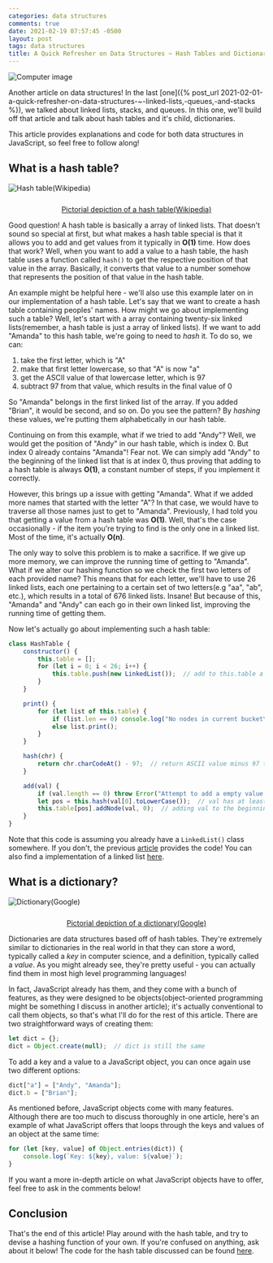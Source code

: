 ```yaml
---
categories: data structures
comments: true
date: 2021-02-19 07:57:45 -0500
layout: post
tags: data structures
title: A Quick Refresher on Data Structures ~ Hash Tables and Dictionaries
---
```

<img src="https://images.idgesg.net/images/article/2020/03/jw_pt3_data_structure_algorithms_java_coding_programmer_2400x1600_davidgoh_akindo_gettyimages_531237630_473456596-100834801-large.jpg" alt="Computer image" style="display: block; margin: 0 auto;">

Another article on data structures! In the last [one]({% post_url 2021-02-01-a-quick-refresher-on-data-structures-~-linked-lists,-queues,-and-stacks %}), we talked about linked lists, stacks, and queues. In this one, we'll build off that article and talk about hash tables and it's child, dictionaries.

This article provides explanations and code for both data structures in JavaScript, so feel free to follow along!

## What is a hash table?

<img src="https://upload.wikimedia.org/wikipedia/commons/thumb/7/7d/Hash_table_3_1_1_0_1_0_0_SP.svg/1200px-Hash_table_3_1_1_0_1_0_0_SP.svg.png" alt="Hash table(Wikipedia)" style="display: block; margin: 0 auto;">
<a href="https://en.wikipedia.org/wiki/Hash_table" style="display: block; margin-top: 25px; text-align: center; width: 100%;">Pictorial depiction of a hash table(Wikipedia)</a>

Good question! A hash table is basically a array of linked lists. That doesn't sound so special at first, but what makes a hash table special is that it allows you to add and get values from it typically in **O(1)** time. How does that work? Well, when you want to add a value to a hash table, the hash table uses a function called `hash()` to get the respective position of that value in the array. Basically, it converts that value to a number somehow that represents the position of that value in the hash table.

An example might be helpful here - we'll also use this example later on in our implementation of a hash table. Let's say that we want to create a hash table containing peoples' names. How might we go about implementing such a table? Well, let's start with a array containing twenty-six linked lists(remember, a hash table is just a array of linked lists). If we want to add "Amanda" to this hash table, we're going to need to *hash* it. To do so, we can:
1. take the first letter, which is "A"
2. make that first letter lowercase, so that "A" is now "a"
3. get the ASCII value of that lowercase letter, which is 97
4. subtract 97 from that value, which results in the final value of 0

So "Amanda" belongs in the first linked list of the array. If you added "Brian", it would be second, and so on. Do you see the pattern? By *hashing* these values, we're putting them alphabetically in our hash table.

Continuing on from this example, what if we tried to add "Andy"? Well, we would get the position of "Andy" in our hash table, which is index 0. But index 0 already contains "Amanda"! Fear not. We can simply add "Andy" to the beginning of the linked list that is at index 0, thus proving that adding to a hash table is always **O(1)**, a constant number of steps, if you implement it correctly.

However, this brings up a issue with getting "Amanda". What if we added more names that started with the letter "A"? In that case, we would have to traverse all those names just to get to "Amanda". Previously, I had told you that getting a value from a hash table was **O(1)**. Well, that's the case occasionally - if the item you're trying to find is the only one in a linked list. Most of the time, it's actually **O(n)**.

The only way to solve this problem is to make a sacrifice. If we give up more memory, we can improve the running time of getting to "Amanda". What if we alter our hashing function so we check the first two letters of each provided name? This means that for each letter, we'll have to use 26 linked lists, each one pertaining to a certain set of two letters(e.g "aa", "ab", etc.), which results in a total of 676 linked lists. Insane! But because of this, "Amanda" and "Andy" can each go in their own linked list, improving the running time of getting them.

Now let's actually go about implementing such a hash table:
~~~javascript
class HashTable {
    constructor() {
        this.table = [];
        for (let i = 0; i < 26; i++) {
            this.table.push(new LinkedList());  // add to this.table a new linked list, which will represent a letter in the alphabet
        }
    }

    print() {
        for (let list of this.table) {
            if (list.len == 0) console.log("No nodes in current bucket\n");
            else list.print();
        }
    }

    hash(chr) {
        return chr.charCodeAt() - 97;  // return ASCII value minus 97 to get actual position in this.table
    }

    add(val) {
        if (val.length == 0) throw Error("Attempt to add a empty value to hash table");
        let pos = this.hash(val[0].toLowerCase());  // val has at least a length of one, so we can just pass the lowercase version of the first letter in val to hash()
        this.table[pos].addNode(val, 0);  // adding val to the beginning of the current linked list is actually quicker than adding it to the end, hence the 0
    }
}
~~~
Note that this code is assuming you already have a `LinkedList()` class somewhere. If you don't, the previous [article](https://jianmin-chen.github.io/blog/data/structures/2021/02/01/a-quick-refresher-on-data-structures-~-linked-lists,-queues,-and-stacks.html) provides the code! You can also find a implementation of a linked list [here](https://github.com/jianmin-chen/blog-programs/blob/main/A%20Quick%20Refresher%20on%20Data%20Structures/part-one.js).

## What is a dictionary?

<img src="https://developers.google.com/edu/python/images/dict.png" alt="Dictionary(Google)" style="display: block; margin: 0 auto;">
<a href="https://developers.google.com/edu/python/dict-files" style="display: block; margin-top: 25px; text-align: center; width: 100%;">Pictorial depiction of a dictionary(Google)</a>

Dictionaries are data structures based off of hash tables. They're extremely similar to dictionaries in the real world in that they can store a word, typically called a *key* in computer science, and a definition, typically called a *value*. As you might already see, they're pretty useful - you can actually find them in most high level programming languages!

In fact, JavaScript already has them, and they come with a bunch of features, as they were designed to be objects(object-oriented programming might be something I discuss in another article); it's actually conventional to call them objects, so that's what I'll do for the rest of this article. There are two straightforward ways of creating them:
~~~javascript
let dict = {};
dict = Object.create(null);  // dict is still the same
~~~
To add a key and a value to a JavaScript object, you can once again use two different options:
~~~javascript
dict["a"] = ["Andy", "Amanda"];
dict.b = ["Brian"];
~~~
As mentioned before, JavaScript objects come with many features. Although there are too much to discuss thoroughly in one article, here's an example of what JavaScript offers that loops through the keys and values of an object at the same time:
~~~javascript
for (let [key, value] of Object.entries(dict)) {
    console.log(`Key: ${key}, value: ${value}`);
}
~~~
If you want a more in-depth article on what JavaScript objects have to offer, feel free to ask in the comments below!

## Conclusion
That's the end of this article! Play around with the hash table, and try to devise a hashing function of your own. If you're confused on anything, ask about it below! The code for the hash table discussed can be found [here](https://github.com/jianmin-chen/blog-programs/blob/main/A%20Quick%20Refresher%20on%20Data%20Structures/part-two.js).

